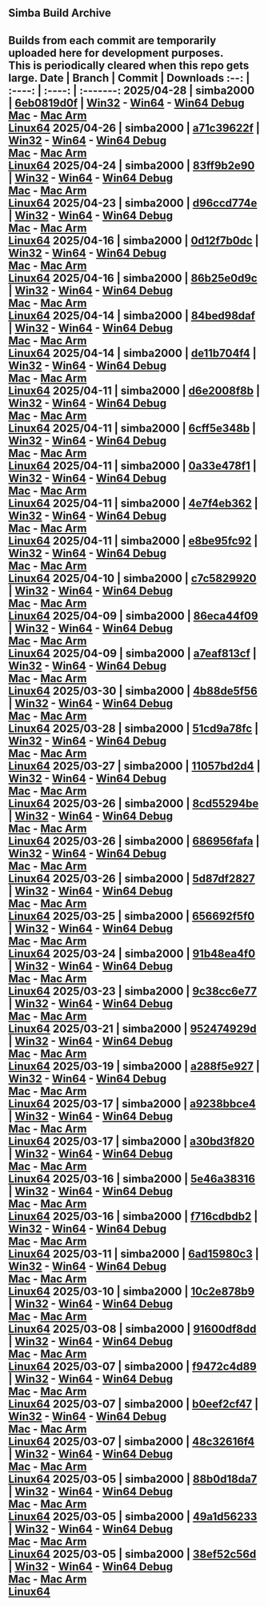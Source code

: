 Simba Build Archive
-------------------
Builds from each commit are temporarily uploaded here for development purposes.<br>
This is periodically cleared when this repo gets large.
Date | Branch | Commit | Downloads
:--: | :----: | :----: | :-------:
2025/04-28 | simba2000 | [6eb0819d0f](https://github.com/Villavu/Simba/commit/6eb0819d0f) | [Win32](/2025/04-28%20simba2000%206eb0819d0f/Win32.zip?raw=true) - [Win64](/2025/04-28%20simba2000%206eb0819d0f/Win64.zip?raw=true) - [Win64&nbsp;Debug](/2025/04-28%20simba2000%206eb0819d0f/Win64%20DebugInfo.zip?raw=true)<br>[Mac](/2025/04-28%20simba2000%206eb0819d0f/Mac.zip?raw=true) - [Mac Arm](/2025/04-28%20simba2000%206eb0819d0f/Mac%20Arm.zip?raw=true)<br>[Linux64](/2025/04-28%20simba2000%206eb0819d0f/Linux64.zip?raw=true)
2025/04-26 | simba2000 | [a71c39622f](https://github.com/Villavu/Simba/commit/a71c39622f) | [Win32](/2025/04-26%20simba2000%20a71c39622f/Win32.zip?raw=true) - [Win64](/2025/04-26%20simba2000%20a71c39622f/Win64.zip?raw=true) - [Win64&nbsp;Debug](/2025/04-26%20simba2000%20a71c39622f/Win64%20DebugInfo.zip?raw=true)<br>[Mac](/2025/04-26%20simba2000%20a71c39622f/Mac.zip?raw=true) - [Mac Arm](/2025/04-26%20simba2000%20a71c39622f/Mac%20Arm.zip?raw=true)<br>[Linux64](/2025/04-26%20simba2000%20a71c39622f/Linux64.zip?raw=true)
2025/04-24 | simba2000 | [83ff9b2e90](https://github.com/Villavu/Simba/commit/83ff9b2e90) | [Win32](/2025/04-24%20simba2000%2083ff9b2e90/Win32.zip?raw=true) - [Win64](/2025/04-24%20simba2000%2083ff9b2e90/Win64.zip?raw=true) - [Win64&nbsp;Debug](/2025/04-24%20simba2000%2083ff9b2e90/Win64%20DebugInfo.zip?raw=true)<br>[Mac](/2025/04-24%20simba2000%2083ff9b2e90/Mac.zip?raw=true) - [Mac Arm](/2025/04-24%20simba2000%2083ff9b2e90/Mac%20Arm.zip?raw=true)<br>[Linux64](/2025/04-24%20simba2000%2083ff9b2e90/Linux64.zip?raw=true)
2025/04-23 | simba2000 | [d96ccd774e](https://github.com/Villavu/Simba/commit/d96ccd774e) | [Win32](/2025/04-23%20simba2000%20d96ccd774e/Win32.zip?raw=true) - [Win64](/2025/04-23%20simba2000%20d96ccd774e/Win64.zip?raw=true) - [Win64&nbsp;Debug](/2025/04-23%20simba2000%20d96ccd774e/Win64%20DebugInfo.zip?raw=true)<br>[Mac](/2025/04-23%20simba2000%20d96ccd774e/Mac.zip?raw=true) - [Mac Arm](/2025/04-23%20simba2000%20d96ccd774e/Mac%20Arm.zip?raw=true)<br>[Linux64](/2025/04-23%20simba2000%20d96ccd774e/Linux64.zip?raw=true)
2025/04-16 | simba2000 | [0d12f7b0dc](https://github.com/Villavu/Simba/commit/0d12f7b0dc) | [Win32](/2025/04-16%20simba2000%200d12f7b0dc/Win32.zip?raw=true) - [Win64](/2025/04-16%20simba2000%200d12f7b0dc/Win64.zip?raw=true) - [Win64&nbsp;Debug](/2025/04-16%20simba2000%200d12f7b0dc/Win64%20DebugInfo.zip?raw=true)<br>[Mac](/2025/04-16%20simba2000%200d12f7b0dc/Mac.zip?raw=true) - [Mac Arm](/2025/04-16%20simba2000%200d12f7b0dc/Mac%20Arm.zip?raw=true)<br>[Linux64](/2025/04-16%20simba2000%200d12f7b0dc/Linux64.zip?raw=true)
2025/04-16 | simba2000 | [86b25e0d9c](https://github.com/Villavu/Simba/commit/86b25e0d9c) | [Win32](/2025/04-16%20simba2000%2086b25e0d9c/Win32.zip?raw=true) - [Win64](/2025/04-16%20simba2000%2086b25e0d9c/Win64.zip?raw=true) - [Win64&nbsp;Debug](/2025/04-16%20simba2000%2086b25e0d9c/Win64%20DebugInfo.zip?raw=true)<br>[Mac](/2025/04-16%20simba2000%2086b25e0d9c/Mac.zip?raw=true) - [Mac Arm](/2025/04-16%20simba2000%2086b25e0d9c/Mac%20Arm.zip?raw=true)<br>[Linux64](/2025/04-16%20simba2000%2086b25e0d9c/Linux64.zip?raw=true)
2025/04-14 | simba2000 | [84bed98daf](https://github.com/Villavu/Simba/commit/84bed98daf) | [Win32](/2025/04-14%20simba2000%2084bed98daf/Win32.zip?raw=true) - [Win64](/2025/04-14%20simba2000%2084bed98daf/Win64.zip?raw=true) - [Win64&nbsp;Debug](/2025/04-14%20simba2000%2084bed98daf/Win64%20DebugInfo.zip?raw=true)<br>[Mac](/2025/04-14%20simba2000%2084bed98daf/Mac.zip?raw=true) - [Mac Arm](/2025/04-14%20simba2000%2084bed98daf/Mac%20Arm.zip?raw=true)<br>[Linux64](/2025/04-14%20simba2000%2084bed98daf/Linux64.zip?raw=true)
2025/04-14 | simba2000 | [de11b704f4](https://github.com/Villavu/Simba/commit/de11b704f4) | [Win32](/2025/04-14%20simba2000%20de11b704f4/Win32.zip?raw=true) - [Win64](/2025/04-14%20simba2000%20de11b704f4/Win64.zip?raw=true) - [Win64&nbsp;Debug](/2025/04-14%20simba2000%20de11b704f4/Win64%20DebugInfo.zip?raw=true)<br>[Mac](/2025/04-14%20simba2000%20de11b704f4/Mac.zip?raw=true) - [Mac Arm](/2025/04-14%20simba2000%20de11b704f4/Mac%20Arm.zip?raw=true)<br>[Linux64](/2025/04-14%20simba2000%20de11b704f4/Linux64.zip?raw=true)
2025/04-11 | simba2000 | [d6e2008f8b](https://github.com/Villavu/Simba/commit/d6e2008f8b) | [Win32](/2025/04-11%20simba2000%20d6e2008f8b/Win32.zip?raw=true) - [Win64](/2025/04-11%20simba2000%20d6e2008f8b/Win64.zip?raw=true) - [Win64&nbsp;Debug](/2025/04-11%20simba2000%20d6e2008f8b/Win64%20DebugInfo.zip?raw=true)<br>[Mac](/2025/04-11%20simba2000%20d6e2008f8b/Mac.zip?raw=true) - [Mac Arm](/2025/04-11%20simba2000%20d6e2008f8b/Mac%20Arm.zip?raw=true)<br>[Linux64](/2025/04-11%20simba2000%20d6e2008f8b/Linux64.zip?raw=true)
2025/04-11 | simba2000 | [6cff5e348b](https://github.com/Villavu/Simba/commit/6cff5e348b) | [Win32](/2025/04-11%20simba2000%206cff5e348b/Win32.zip?raw=true) - [Win64](/2025/04-11%20simba2000%206cff5e348b/Win64.zip?raw=true) - [Win64&nbsp;Debug](/2025/04-11%20simba2000%206cff5e348b/Win64%20DebugInfo.zip?raw=true)<br>[Mac](/2025/04-11%20simba2000%206cff5e348b/Mac.zip?raw=true) - [Mac Arm](/2025/04-11%20simba2000%206cff5e348b/Mac%20Arm.zip?raw=true)<br>[Linux64](/2025/04-11%20simba2000%206cff5e348b/Linux64.zip?raw=true)
2025/04-11 | simba2000 | [0a33e478f1](https://github.com/Villavu/Simba/commit/0a33e478f1) | [Win32](/2025/04-11%20simba2000%200a33e478f1/Win32.zip?raw=true) - [Win64](/2025/04-11%20simba2000%200a33e478f1/Win64.zip?raw=true) - [Win64&nbsp;Debug](/2025/04-11%20simba2000%200a33e478f1/Win64%20DebugInfo.zip?raw=true)<br>[Mac](/2025/04-11%20simba2000%200a33e478f1/Mac.zip?raw=true) - [Mac Arm](/2025/04-11%20simba2000%200a33e478f1/Mac%20Arm.zip?raw=true)<br>[Linux64](/2025/04-11%20simba2000%200a33e478f1/Linux64.zip?raw=true)
2025/04-11 | simba2000 | [4e7f4eb362](https://github.com/Villavu/Simba/commit/4e7f4eb362) | [Win32](/2025/04-11%20simba2000%204e7f4eb362/Win32.zip?raw=true) - [Win64](/2025/04-11%20simba2000%204e7f4eb362/Win64.zip?raw=true) - [Win64&nbsp;Debug](/2025/04-11%20simba2000%204e7f4eb362/Win64%20DebugInfo.zip?raw=true)<br>[Mac](/2025/04-11%20simba2000%204e7f4eb362/Mac.zip?raw=true) - [Mac Arm](/2025/04-11%20simba2000%204e7f4eb362/Mac%20Arm.zip?raw=true)<br>[Linux64](/2025/04-11%20simba2000%204e7f4eb362/Linux64.zip?raw=true)
2025/04-11 | simba2000 | [e8be95fc92](https://github.com/Villavu/Simba/commit/e8be95fc92) | [Win32](/2025/04-11%20simba2000%20e8be95fc92/Win32.zip?raw=true) - [Win64](/2025/04-11%20simba2000%20e8be95fc92/Win64.zip?raw=true) - [Win64&nbsp;Debug](/2025/04-11%20simba2000%20e8be95fc92/Win64%20DebugInfo.zip?raw=true)<br>[Mac](/2025/04-11%20simba2000%20e8be95fc92/Mac.zip?raw=true) - [Mac Arm](/2025/04-11%20simba2000%20e8be95fc92/Mac%20Arm.zip?raw=true)<br>[Linux64](/2025/04-11%20simba2000%20e8be95fc92/Linux64.zip?raw=true)
2025/04-10 | simba2000 | [c7c5829920](https://github.com/Villavu/Simba/commit/c7c5829920) | [Win32](/2025/04-10%20simba2000%20c7c5829920/Win32.zip?raw=true) - [Win64](/2025/04-10%20simba2000%20c7c5829920/Win64.zip?raw=true) - [Win64&nbsp;Debug](/2025/04-10%20simba2000%20c7c5829920/Win64%20DebugInfo.zip?raw=true)<br>[Mac](/2025/04-10%20simba2000%20c7c5829920/Mac.zip?raw=true) - [Mac Arm](/2025/04-10%20simba2000%20c7c5829920/Mac%20Arm.zip?raw=true)<br>[Linux64](/2025/04-10%20simba2000%20c7c5829920/Linux64.zip?raw=true)
2025/04-09 | simba2000 | [86eca44f09](https://github.com/Villavu/Simba/commit/86eca44f09) | [Win32](/2025/04-09%20simba2000%2086eca44f09/Win32.zip?raw=true) - [Win64](/2025/04-09%20simba2000%2086eca44f09/Win64.zip?raw=true) - [Win64&nbsp;Debug](/2025/04-09%20simba2000%2086eca44f09/Win64%20DebugInfo.zip?raw=true)<br>[Mac](/2025/04-09%20simba2000%2086eca44f09/Mac.zip?raw=true) - [Mac Arm](/2025/04-09%20simba2000%2086eca44f09/Mac%20Arm.zip?raw=true)<br>[Linux64](/2025/04-09%20simba2000%2086eca44f09/Linux64.zip?raw=true)
2025/04-09 | simba2000 | [a7eaf813cf](https://github.com/Villavu/Simba/commit/a7eaf813cf) | [Win32](/2025/04-09%20simba2000%20a7eaf813cf/Win32.zip?raw=true) - [Win64](/2025/04-09%20simba2000%20a7eaf813cf/Win64.zip?raw=true) - [Win64&nbsp;Debug](/2025/04-09%20simba2000%20a7eaf813cf/Win64%20DebugInfo.zip?raw=true)<br>[Mac](/2025/04-09%20simba2000%20a7eaf813cf/Mac.zip?raw=true) - [Mac Arm](/2025/04-09%20simba2000%20a7eaf813cf/Mac%20Arm.zip?raw=true)<br>[Linux64](/2025/04-09%20simba2000%20a7eaf813cf/Linux64.zip?raw=true)
2025/03-30 | simba2000 | [4b88de5f56](https://github.com/Villavu/Simba/commit/4b88de5f56) | [Win32](/2025/03-30%20simba2000%204b88de5f56/Win32.zip?raw=true) - [Win64](/2025/03-30%20simba2000%204b88de5f56/Win64.zip?raw=true) - [Win64&nbsp;Debug](/2025/03-30%20simba2000%204b88de5f56/Win64%20DebugInfo.zip?raw=true)<br>[Mac](/2025/03-30%20simba2000%204b88de5f56/Mac.zip?raw=true) - [Mac Arm](/2025/03-30%20simba2000%204b88de5f56/Mac%20Arm.zip?raw=true)<br>[Linux64](/2025/03-30%20simba2000%204b88de5f56/Linux64.zip?raw=true)
2025/03-28 | simba2000 | [51cd9a78fc](https://github.com/Villavu/Simba/commit/51cd9a78fc) | [Win32](/2025/03-28%20simba2000%2051cd9a78fc/Win32.zip?raw=true) - [Win64](/2025/03-28%20simba2000%2051cd9a78fc/Win64.zip?raw=true) - [Win64&nbsp;Debug](/2025/03-28%20simba2000%2051cd9a78fc/Win64%20DebugInfo.zip?raw=true)<br>[Mac](/2025/03-28%20simba2000%2051cd9a78fc/Mac.zip?raw=true) - [Mac Arm](/2025/03-28%20simba2000%2051cd9a78fc/Mac%20Arm.zip?raw=true)<br>[Linux64](/2025/03-28%20simba2000%2051cd9a78fc/Linux64.zip?raw=true)
2025/03-27 | simba2000 | [11057bd2d4](https://github.com/Villavu/Simba/commit/11057bd2d4) | [Win32](/2025/03-27%20simba2000%2011057bd2d4/Win32.zip?raw=true) - [Win64](/2025/03-27%20simba2000%2011057bd2d4/Win64.zip?raw=true) - [Win64&nbsp;Debug](/2025/03-27%20simba2000%2011057bd2d4/Win64%20DebugInfo.zip?raw=true)<br>[Mac](/2025/03-27%20simba2000%2011057bd2d4/Mac.zip?raw=true) - [Mac Arm](/2025/03-27%20simba2000%2011057bd2d4/Mac%20Arm.zip?raw=true)<br>[Linux64](/2025/03-27%20simba2000%2011057bd2d4/Linux64.zip?raw=true)
2025/03-26 | simba2000 | [8cd55294be](https://github.com/Villavu/Simba/commit/8cd55294be) | [Win32](/2025/03-26%20simba2000%208cd55294be/Win32.zip?raw=true) - [Win64](/2025/03-26%20simba2000%208cd55294be/Win64.zip?raw=true) - [Win64&nbsp;Debug](/2025/03-26%20simba2000%208cd55294be/Win64%20DebugInfo.zip?raw=true)<br>[Mac](/2025/03-26%20simba2000%208cd55294be/Mac.zip?raw=true) - [Mac Arm](/2025/03-26%20simba2000%208cd55294be/Mac%20Arm.zip?raw=true)<br>[Linux64](/2025/03-26%20simba2000%208cd55294be/Linux64.zip?raw=true)
2025/03-26 | simba2000 | [686956fafa](https://github.com/Villavu/Simba/commit/686956fafa) | [Win32](/2025/03-26%20simba2000%20686956fafa/Win32.zip?raw=true) - [Win64](/2025/03-26%20simba2000%20686956fafa/Win64.zip?raw=true) - [Win64&nbsp;Debug](/2025/03-26%20simba2000%20686956fafa/Win64%20DebugInfo.zip?raw=true)<br>[Mac](/2025/03-26%20simba2000%20686956fafa/Mac.zip?raw=true) - [Mac Arm](/2025/03-26%20simba2000%20686956fafa/Mac%20Arm.zip?raw=true)<br>[Linux64](/2025/03-26%20simba2000%20686956fafa/Linux64.zip?raw=true)
2025/03-26 | simba2000 | [5d87df2827](https://github.com/Villavu/Simba/commit/5d87df2827) | [Win32](/2025/03-26%20simba2000%205d87df2827/Win32.zip?raw=true) - [Win64](/2025/03-26%20simba2000%205d87df2827/Win64.zip?raw=true) - [Win64&nbsp;Debug](/2025/03-26%20simba2000%205d87df2827/Win64%20DebugInfo.zip?raw=true)<br>[Mac](/2025/03-26%20simba2000%205d87df2827/Mac.zip?raw=true) - [Mac Arm](/2025/03-26%20simba2000%205d87df2827/Mac%20Arm.zip?raw=true)<br>[Linux64](/2025/03-26%20simba2000%205d87df2827/Linux64.zip?raw=true)
2025/03-25 | simba2000 | [656692f5f0](https://github.com/Villavu/Simba/commit/656692f5f0) | [Win32](/2025/03-25%20simba2000%20656692f5f0/Win32.zip?raw=true) - [Win64](/2025/03-25%20simba2000%20656692f5f0/Win64.zip?raw=true) - [Win64&nbsp;Debug](/2025/03-25%20simba2000%20656692f5f0/Win64%20DebugInfo.zip?raw=true)<br>[Mac](/2025/03-25%20simba2000%20656692f5f0/Mac.zip?raw=true) - [Mac Arm](/2025/03-25%20simba2000%20656692f5f0/Mac%20Arm.zip?raw=true)<br>[Linux64](/2025/03-25%20simba2000%20656692f5f0/Linux64.zip?raw=true)
2025/03-24 | simba2000 | [91b48ea4f0](https://github.com/Villavu/Simba/commit/91b48ea4f0) | [Win32](/2025/03-24%20simba2000%2091b48ea4f0/Win32.zip?raw=true) - [Win64](/2025/03-24%20simba2000%2091b48ea4f0/Win64.zip?raw=true) - [Win64&nbsp;Debug](/2025/03-24%20simba2000%2091b48ea4f0/Win64%20DebugInfo.zip?raw=true)<br>[Mac](/2025/03-24%20simba2000%2091b48ea4f0/Mac.zip?raw=true) - [Mac Arm](/2025/03-24%20simba2000%2091b48ea4f0/Mac%20Arm.zip?raw=true)<br>[Linux64](/2025/03-24%20simba2000%2091b48ea4f0/Linux64.zip?raw=true)
2025/03-23 | simba2000 | [9c38cc6e77](https://github.com/Villavu/Simba/commit/9c38cc6e77) | [Win32](/2025/03-23%20simba2000%209c38cc6e77/Win32.zip?raw=true) - [Win64](/2025/03-23%20simba2000%209c38cc6e77/Win64.zip?raw=true) - [Win64&nbsp;Debug](/2025/03-23%20simba2000%209c38cc6e77/Win64%20DebugInfo.zip?raw=true)<br>[Mac](/2025/03-23%20simba2000%209c38cc6e77/Mac.zip?raw=true) - [Mac Arm](/2025/03-23%20simba2000%209c38cc6e77/Mac%20Arm.zip?raw=true)<br>[Linux64](/2025/03-23%20simba2000%209c38cc6e77/Linux64.zip?raw=true)
2025/03-21 | simba2000 | [952474929d](https://github.com/Villavu/Simba/commit/952474929d) | [Win32](/2025/03-21%20simba2000%20952474929d/Win32.zip?raw=true) - [Win64](/2025/03-21%20simba2000%20952474929d/Win64.zip?raw=true) - [Win64&nbsp;Debug](/2025/03-21%20simba2000%20952474929d/Win64%20DebugInfo.zip?raw=true)<br>[Mac](/2025/03-21%20simba2000%20952474929d/Mac.zip?raw=true) - [Mac Arm](/2025/03-21%20simba2000%20952474929d/Mac%20Arm.zip?raw=true)<br>[Linux64](/2025/03-21%20simba2000%20952474929d/Linux64.zip?raw=true)
2025/03-19 | simba2000 | [a288f5e927](https://github.com/Villavu/Simba/commit/a288f5e927) | [Win32](/2025/03-19%20simba2000%20a288f5e927/Win32.zip?raw=true) - [Win64](/2025/03-19%20simba2000%20a288f5e927/Win64.zip?raw=true) - [Win64&nbsp;Debug](/2025/03-19%20simba2000%20a288f5e927/Win64%20DebugInfo.zip?raw=true)<br>[Mac](/2025/03-19%20simba2000%20a288f5e927/Mac.zip?raw=true) - [Mac Arm](/2025/03-19%20simba2000%20a288f5e927/Mac%20Arm.zip?raw=true)<br>[Linux64](/2025/03-19%20simba2000%20a288f5e927/Linux64.zip?raw=true)
2025/03-17 | simba2000 | [a9238bbce4](https://github.com/Villavu/Simba/commit/a9238bbce4) | [Win32](/2025/03-17%20simba2000%20a9238bbce4/Win32.zip?raw=true) - [Win64](/2025/03-17%20simba2000%20a9238bbce4/Win64.zip?raw=true) - [Win64&nbsp;Debug](/2025/03-17%20simba2000%20a9238bbce4/Win64%20DebugInfo.zip?raw=true)<br>[Mac](/2025/03-17%20simba2000%20a9238bbce4/Mac.zip?raw=true) - [Mac Arm](/2025/03-17%20simba2000%20a9238bbce4/Mac%20Arm.zip?raw=true)<br>[Linux64](/2025/03-17%20simba2000%20a9238bbce4/Linux64.zip?raw=true)
2025/03-17 | simba2000 | [a30bd3f820](https://github.com/Villavu/Simba/commit/a30bd3f820) | [Win32](/2025/03-17%20simba2000%20a30bd3f820/Win32.zip?raw=true) - [Win64](/2025/03-17%20simba2000%20a30bd3f820/Win64.zip?raw=true) - [Win64&nbsp;Debug](/2025/03-17%20simba2000%20a30bd3f820/Win64%20DebugInfo.zip?raw=true)<br>[Mac](/2025/03-17%20simba2000%20a30bd3f820/Mac.zip?raw=true) - [Mac Arm](/2025/03-17%20simba2000%20a30bd3f820/Mac%20Arm.zip?raw=true)<br>[Linux64](/2025/03-17%20simba2000%20a30bd3f820/Linux64.zip?raw=true)
2025/03-16 | simba2000 | [5e46a38316](https://github.com/Villavu/Simba/commit/5e46a38316) | [Win32](/2025/03-16%20simba2000%205e46a38316/Win32.zip?raw=true) - [Win64](/2025/03-16%20simba2000%205e46a38316/Win64.zip?raw=true) - [Win64&nbsp;Debug](/2025/03-16%20simba2000%205e46a38316/Win64%20DebugInfo.zip?raw=true)<br>[Mac](/2025/03-16%20simba2000%205e46a38316/Mac.zip?raw=true) - [Mac Arm](/2025/03-16%20simba2000%205e46a38316/Mac%20Arm.zip?raw=true)<br>[Linux64](/2025/03-16%20simba2000%205e46a38316/Linux64.zip?raw=true)
2025/03-16 | simba2000 | [f716cdbdb2](https://github.com/Villavu/Simba/commit/f716cdbdb2) | [Win32](/2025/03-16%20simba2000%20f716cdbdb2/Win32.zip?raw=true) - [Win64](/2025/03-16%20simba2000%20f716cdbdb2/Win64.zip?raw=true) - [Win64&nbsp;Debug](/2025/03-16%20simba2000%20f716cdbdb2/Win64%20DebugInfo.zip?raw=true)<br>[Mac](/2025/03-16%20simba2000%20f716cdbdb2/Mac.zip?raw=true) - [Mac Arm](/2025/03-16%20simba2000%20f716cdbdb2/Mac%20Arm.zip?raw=true)<br>[Linux64](/2025/03-16%20simba2000%20f716cdbdb2/Linux64.zip?raw=true)
2025/03-11 | simba2000 | [6ad15980c3](https://github.com/Villavu/Simba/commit/6ad15980c3) | [Win32](/2025/03-11%20simba2000%206ad15980c3/Win32.zip?raw=true) - [Win64](/2025/03-11%20simba2000%206ad15980c3/Win64.zip?raw=true) - [Win64&nbsp;Debug](/2025/03-11%20simba2000%206ad15980c3/Win64%20DebugInfo.zip?raw=true)<br>[Mac](/2025/03-11%20simba2000%206ad15980c3/Mac.zip?raw=true) - [Mac Arm](/2025/03-11%20simba2000%206ad15980c3/Mac%20Arm.zip?raw=true)<br>[Linux64](/2025/03-11%20simba2000%206ad15980c3/Linux64.zip?raw=true)
2025/03-10 | simba2000 | [10c2e878b9](https://github.com/Villavu/Simba/commit/10c2e878b9) | [Win32](/2025/03-10%20simba2000%2010c2e878b9/Win32.zip?raw=true) - [Win64](/2025/03-10%20simba2000%2010c2e878b9/Win64.zip?raw=true) - [Win64&nbsp;Debug](/2025/03-10%20simba2000%2010c2e878b9/Win64%20DebugInfo.zip?raw=true)<br>[Mac](/2025/03-10%20simba2000%2010c2e878b9/Mac.zip?raw=true) - [Mac Arm](/2025/03-10%20simba2000%2010c2e878b9/Mac%20Arm.zip?raw=true)<br>[Linux64](/2025/03-10%20simba2000%2010c2e878b9/Linux64.zip?raw=true)
2025/03-08 | simba2000 | [91600df8dd](https://github.com/Villavu/Simba/commit/91600df8dd) | [Win32](/2025/03-08%20simba2000%2091600df8dd/Win32.zip?raw=true) - [Win64](/2025/03-08%20simba2000%2091600df8dd/Win64.zip?raw=true) - [Win64&nbsp;Debug](/2025/03-08%20simba2000%2091600df8dd/Win64%20DebugInfo.zip?raw=true)<br>[Mac](/2025/03-08%20simba2000%2091600df8dd/Mac.zip?raw=true) - [Mac Arm](/2025/03-08%20simba2000%2091600df8dd/Mac%20Arm.zip?raw=true)<br>[Linux64](/2025/03-08%20simba2000%2091600df8dd/Linux64.zip?raw=true)
2025/03-07 | simba2000 | [f9472c4d89](https://github.com/Villavu/Simba/commit/f9472c4d89) | [Win32](/2025/03-07%20simba2000%20f9472c4d89/Win32.zip?raw=true) - [Win64](/2025/03-07%20simba2000%20f9472c4d89/Win64.zip?raw=true) - [Win64&nbsp;Debug](/2025/03-07%20simba2000%20f9472c4d89/Win64%20DebugInfo.zip?raw=true)<br>[Mac](/2025/03-07%20simba2000%20f9472c4d89/Mac.zip?raw=true) - [Mac Arm](/2025/03-07%20simba2000%20f9472c4d89/Mac%20Arm.zip?raw=true)<br>[Linux64](/2025/03-07%20simba2000%20f9472c4d89/Linux64.zip?raw=true)
2025/03-07 | simba2000 | [b0eef2cf47](https://github.com/Villavu/Simba/commit/b0eef2cf47) | [Win32](/2025/03-07%20simba2000%20b0eef2cf47/Win32.zip?raw=true) - [Win64](/2025/03-07%20simba2000%20b0eef2cf47/Win64.zip?raw=true) - [Win64&nbsp;Debug](/2025/03-07%20simba2000%20b0eef2cf47/Win64%20DebugInfo.zip?raw=true)<br>[Mac](/2025/03-07%20simba2000%20b0eef2cf47/Mac.zip?raw=true) - [Mac Arm](/2025/03-07%20simba2000%20b0eef2cf47/Mac%20Arm.zip?raw=true)<br>[Linux64](/2025/03-07%20simba2000%20b0eef2cf47/Linux64.zip?raw=true)
2025/03-07 | simba2000 | [48c32616f4](https://github.com/Villavu/Simba/commit/48c32616f4) | [Win32](/2025/03-07%20simba2000%2048c32616f4/Win32.zip?raw=true) - [Win64](/2025/03-07%20simba2000%2048c32616f4/Win64.zip?raw=true) - [Win64&nbsp;Debug](/2025/03-07%20simba2000%2048c32616f4/Win64%20DebugInfo.zip?raw=true)<br>[Mac](/2025/03-07%20simba2000%2048c32616f4/Mac.zip?raw=true) - [Mac Arm](/2025/03-07%20simba2000%2048c32616f4/Mac%20Arm.zip?raw=true)<br>[Linux64](/2025/03-07%20simba2000%2048c32616f4/Linux64.zip?raw=true)
2025/03-05 | simba2000 | [88b0d18da7](https://github.com/Villavu/Simba/commit/88b0d18da7) | [Win32](/2025/03-05%20simba2000%2088b0d18da7/Win32.zip?raw=true) - [Win64](/2025/03-05%20simba2000%2088b0d18da7/Win64.zip?raw=true) - [Win64&nbsp;Debug](/2025/03-05%20simba2000%2088b0d18da7/Win64%20DebugInfo.zip?raw=true)<br>[Mac](/2025/03-05%20simba2000%2088b0d18da7/Mac.zip?raw=true) - [Mac Arm](/2025/03-05%20simba2000%2088b0d18da7/Mac%20Arm.zip?raw=true)<br>[Linux64](/2025/03-05%20simba2000%2088b0d18da7/Linux64.zip?raw=true)
2025/03-05 | simba2000 | [49a1d56233](https://github.com/Villavu/Simba/commit/49a1d56233) | [Win32](/2025/03-05%20simba2000%2049a1d56233/Win32.zip?raw=true) - [Win64](/2025/03-05%20simba2000%2049a1d56233/Win64.zip?raw=true) - [Win64&nbsp;Debug](/2025/03-05%20simba2000%2049a1d56233/Win64%20DebugInfo.zip?raw=true)<br>[Mac](/2025/03-05%20simba2000%2049a1d56233/Mac.zip?raw=true) - [Mac Arm](/2025/03-05%20simba2000%2049a1d56233/Mac%20Arm.zip?raw=true)<br>[Linux64](/2025/03-05%20simba2000%2049a1d56233/Linux64.zip?raw=true)
2025/03-05 | simba2000 | [38ef52c56d](https://github.com/Villavu/Simba/commit/38ef52c56d) | [Win32](/2025/03-05%20simba2000%2038ef52c56d/Win32.zip?raw=true) - [Win64](/2025/03-05%20simba2000%2038ef52c56d/Win64.zip?raw=true) - [Win64&nbsp;Debug](/2025/03-05%20simba2000%2038ef52c56d/Win64%20DebugInfo.zip?raw=true)<br>[Mac](/2025/03-05%20simba2000%2038ef52c56d/Mac.zip?raw=true) - [Mac Arm](/2025/03-05%20simba2000%2038ef52c56d/Mac%20Arm.zip?raw=true)<br>[Linux64](/2025/03-05%20simba2000%2038ef52c56d/Linux64.zip?raw=true)
----
